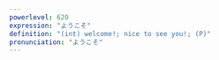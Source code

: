 ```yaml
---
powerlevel: 620
expression: "ようこそ"
definition: "(int) welcome!; nice to see you!; (P)"
pronunciation: "ようこそ"
---
```

